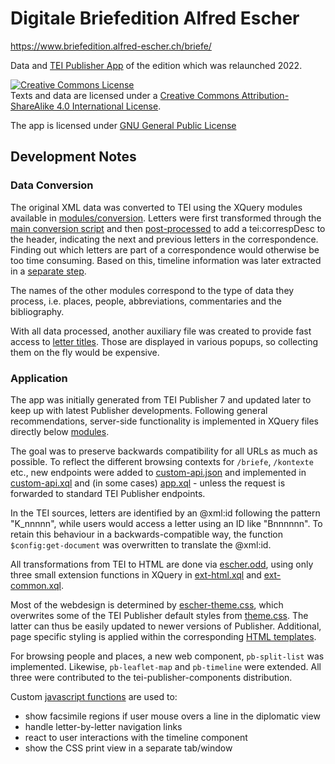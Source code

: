 # Digitale Briefedition Alfred Escher

https://www.briefedition.alfred-escher.ch/briefe/

Data and [TEI Publisher App](https://teipublisher.com/index.html) of the edition which was relaunched 2022. 

<a rel="license" href="http://creativecommons.org/licenses/by-sa/4.0/"><img alt="Creative Commons License" style="border-width:0" src="https://i.creativecommons.org/l/by-sa/4.0/80x15.png" /></a><br />Texts and data are licensed under a <a rel="license" href="http://creativecommons.org/licenses/by-sa/4.0/">Creative Commons Attribution-ShareAlike 4.0 International License</a>.

The app is licensed under [GNU General Public License](https://www.gnu.org/licenses/gpl-3.0.en.html)

## Development Notes

### Data Conversion

The original XML data was converted to TEI using the XQuery modules available in [modules/conversion](modules/conversion/). Letters were first transformed through the [main conversion script](modules/conversion/letters.xql) and then [post-processed](modules/conversion/correspContext.xql) to add a tei:correspDesc to the header, indicating the next and previous letters in the correspondence. Finding out which letters are part of a correspondence would otherwise be too time consuming. Based on this, timeline information was later extracted in a [separate step](modules/conversion/timeline.xql).

The names of the other modules correspond to the type of data they process, i.e. places, people, abbreviations, commentaries and the bibliography.

With all data processed, another auxiliary file was created to provide fast access to [letter titles](modules/conversion/titles.xql). Those are displayed in various popups, so collecting them on the fly would be expensive.

### Application

The app was initially generated from TEI Publisher 7 and updated later to keep up with latest Publisher developments. Following general recommendations, server-side functionality is implemented in XQuery files directly below [modules](modules/). 

The goal was to preserve backwards compatibility for all URLs as much as possible. To reflect the different browsing contexts for `/briefe`, `/kontexte` etc., new endpoints were added to [custom-api.json](modules/custom-api.json) and implemented in [custom-api.xql](modules/custom-api.xql) and (in some cases) [app.xql](modules/app.xql) - unless the request is forwarded to standard TEI Publisher endpoints.

In the TEI sources, letters are identified by an @xml:id following the pattern "K_nnnnn", while users would access a letter using an ID like "Bnnnnnn". To retain this behaviour in a backwards-compatible way, the function `$config:get-document` was overwritten to translate the @xml:id.

All transformations from TEI to HTML are done via [escher.odd](resources/odd/escher.odd), using only three small extension functions in XQuery in [ext-html.xql](modules/ext-html.xql) and [ext-common.xql](modules/ext-common.xql).

Most of the webdesign is determined by [escher-theme.css](resources/css/escher-theme.css), which overwrites some of the TEI Publisher default styles from [theme.css](resources/css/theme.css). The latter can thus be easily updated to newer versions of Publisher. Additional, page specific styling is applied within the corresponding [HTML templates](templates/).

For browsing people and places, a new web component, `pb-split-list` was implemented. Likewise, `pb-leaflet-map` and `pb-timeline` were extended. All three were contributed to the tei-publisher-components distribution.

Custom [javascript functions](resources/scripts/app/escher.js) are used to:

* show facsimile regions if user mouse overs a line in the diplomatic view
* handle letter-by-letter navigation links
* react to user interactions with the timeline component
* show the CSS print view in a separate tab/window
